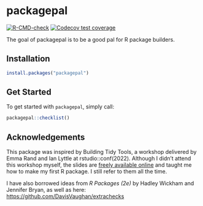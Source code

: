 
<!-- README.md is generated from README.Rmd. Please edit that file -->

# packagepal

<!-- badges: start -->

[![R-CMD-check](https://github.com/lddurbin/packagepal/actions/workflows/R-CMD-check.yaml/badge.svg)](https://github.com/lddurbin/packagepal/actions/workflows/R-CMD-check.yaml)
[![Codecov test
coverage](https://codecov.io/gh/lddurbin/packagepal/graph/badge.svg)](https://app.codecov.io/gh/lddurbin/packagepal)
<!-- badges: end -->

The goal of packagepal is to be a good pal for R package builders.

## Installation

``` r
install.packages("packagepal")
```

## Get Started

To get started with `packagepal`, simply call:

``` r
packagepal::checklist()
```

## Acknowledgements

This package was inspired by Building Tidy Tools, a workshop delivered
by Emma Rand and Ian Lyttle at rstudio::conf(2022). Although I didn’t
attend this workshop myself, the slides are [freely available
online](https://rstudio-conf-2022.github.io/build-tidy-tools/) and
taught me how to make my first R package. I still refer to them all the
time.

I have also borrowed ideas from *R Packages (2e)* by Hadley Wickham and
Jennifer Bryan, as well as here:
<https://github.com/DavisVaughan/extrachecks>
